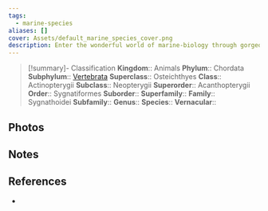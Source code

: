 ```yaml
---
tags:
  - marine-species
aliases: []
cover: Assets/default_marine_species_cover.png
description: Enter the wonderful world of marine-biology through gorgeous underwater pictures of marine animals. Sygnathiformes is the order of relatively thin fishes, like trumpetfish and flutefish, but also of the seahorses.
---
```

> [!summary]- Classification
**Kingdom**:: Animals
**Phylum**:: Chordata
**Subphylum**:: [Vertebrata](Vertebrata.md)
**Superclass**:: Osteichthyes
**Class**:: Actinopterygii
**Subclass**::  Neopterygii
**Superorder**:: Acanthopterygii
**Order**:: Sygnatiformes
**Suborder**:: 
**Superfamily**::
**Family**:: Sygnathoidei
**Subfamily**::
**Genus**::
**Species**::
**Vernacular**::

## Photos

## Notes

## References
- 